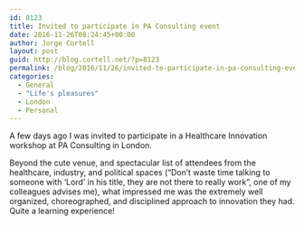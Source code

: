 ```yaml
---
id: 8123
title: Invited to participate in PA Consulting event
date: 2016-11-26T08:24:45+00:00
author: Jorge Cortell
layout: post
guid: http://blog.cortell.net/?p=8123
permalink: /blog/2016/11/26/invited-to-participate-in-pa-consulting-event/
categories:
  - General
  - "Life's pleasures"
  - London
  - Personal
---
```

A few days ago I was invited to participate in a Healthcare Innovation workshop at PA Consulting in London.

Beyond the cute venue, and spectacular list of attendees from the healthcare, industry, and political spaces (“Don’t waste time talking to someone with ‘Lord’ in his title, they are not there to really work”, one of my colleagues advises me), what impressed me was the extremely well organized, choreographed, and disciplined approach to innovation they had. Quite a learning experience!